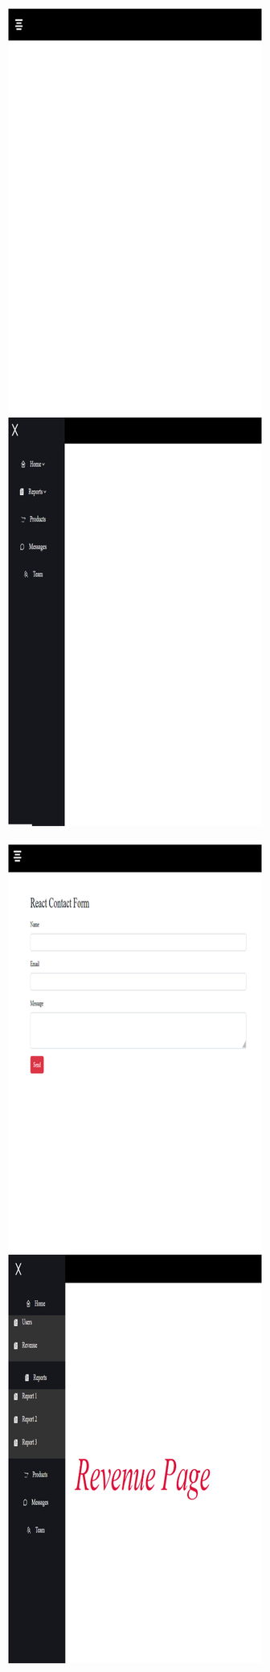 <img src="https://raw.githubusercontent.com/geoalogogianni/reactNavBar/master/img/img1.png" width="665" height="812">

<img src="https://raw.githubusercontent.com/geoalogogianni/reactNavBar/master/img/img2.png" width="665" height="812">
<br/>
<br/>
<br/>

<img src="https://raw.githubusercontent.com/geoalogogianni/reactNavBar/master/img/img3.png" width="665" height="812">
<br/>

<img src="https://raw.githubusercontent.com/geoalogogianni/reactNavBar/master/img/img4.png" width="665" height="812">
